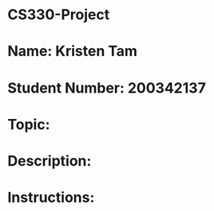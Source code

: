 # CS330-Project
# Name: Kristen Tam
# Student Number: 200342137
# Topic:
# Description:
# Instructions:
